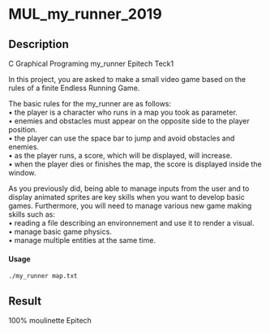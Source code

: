 # MUL_my_runner_2019

## Description
C Graphical Programing my_runner Epitech Teck1

In this project, you are asked to make a small video game based on the rules of a finite Endless Running
Game.

The basic rules for the my_runner are as follows:  
• the player is a character who runs in a map you took as parameter.  
• enemies and obstacles must appear on the opposite side to the player position.  
• the player can use the space bar to jump and avoid obstacles and enemies.  
• as the player runs, a score, which will be displayed, will increase.  
• when the player dies or finishes the map, the score is displayed inside the window.

As you previously did, being able to manage inputs from the user and to display animated sprites are key
skills when you want to develop basic games. Furthermore, you will need to manage various new game
making skills such as:  
• reading a file describing an environnement and use it to render a visual.  
• manage basic game physics.  
• manage multiple entities at the same time.

#### Usage
    ./my_runner map.txt

## Result
100% moulinette Epitech
